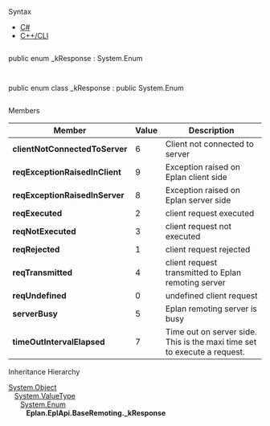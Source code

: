 Syntax

* [C#](#i-syntax-CS)
* [C++/CLI](#i-syntax-CPP2005)

```
```
public enum _kResponse : System.Enum
```
```

```
```
public enum class _kResponse : public System.Enum
```
```

Members

| Member | Value | Description |
| --- | --- | --- |
| **clientNotConnectedToServer** | 6 | Client not connected to server |
| **reqExceptionRaisedInClient** | 9 | Exception raised on Eplan client side |
| **reqExceptionRaisedInServer** | 8 | Exception raised on Eplan server side |
| **reqExecuted** | 2 | client request executed |
| **reqNotExecuted** | 3 | client request not executed |
| **reqRejected** | 1 | client request rejected |
| **reqTransmitted** | 4 | client request transmitted to Eplan remoting server |
| **reqUndefined** | 0 | undefined client request |
| **serverBusy** | 5 | Eplan remoting server is busy |
| **timeOutIntervalElapsed** | 7 | Time out on server side. This is the maxi time set to execute a request. |

Inheritance Hierarchy

[System.Object](#)  
   [System.ValueType](#)  
      [System.Enum](#)  
         **Eplan.EplApi.BaseRemoting.\_kResponse**
